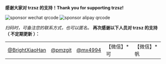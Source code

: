 **感谢大家对 trzsz 的支持！Thank you for supporting trzsz!**

![sponsor wechat qrcode](https://trzsz.github.io/images/sponsor_wechat.jpg)
![sponsor alipay qrcode](https://trzsz.github.io/images/sponsor_alipay.jpg)

_扫码时，可备注您的联系方式，也可以匿名。_ **再次感谢以下人员对 trzsz 的支持（ 不定期更新 ）：**

|                                                    |                                      |                                      |              |              |
| -------------------------------------------------- | ------------------------------------ | ------------------------------------ | ------------ | ------------ |
| [@BrightXiaoHan](https://github.com/BrightXiaoHan) | [@pmzgit](https://github.com/pmzgit) | [@mx4994](https://github.com/mx4994) | 【微信】\*可 | 【微信】\*帆 |
